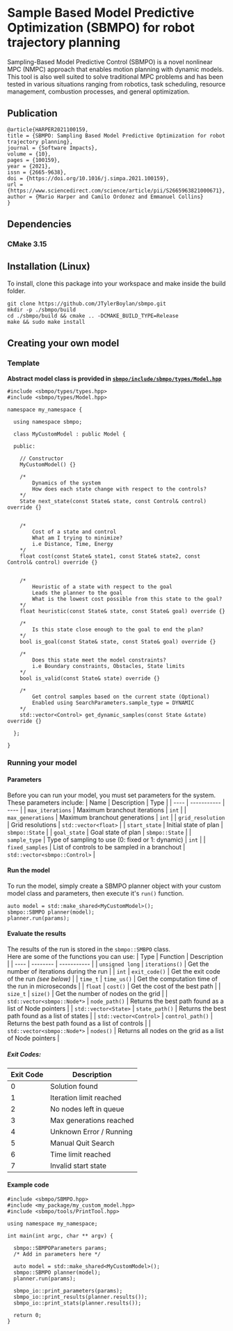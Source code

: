 # Sample Based Model Predictive Optimization (SBMPO) for robot trajectory planning

Sampling-Based Model Predictive Control (SBMPO) is a novel nonlinear MPC (NMPC) approach that enables
motion planning with dynamic models. This tool is also well suited to solve traditional MPC problems and has
been tested in various situations ranging from robotics, task scheduling, resource management, combustion
processes, and general optimization.

## Publication

```
@article{HARPER2021100159,
title = {SBMPO: Sampling Based Model Predictive Optimization for robot trajectory planning},
journal = {Software Impacts},
volume = {10},
pages = {100159},
year = {2021},
issn = {2665-9638},
doi = {https://doi.org/10.1016/j.simpa.2021.100159},
url = {https://www.sciencedirect.com/science/article/pii/S2665963821000671},
author = {Mario Harper and Camilo Ordonez and Emmanuel Collins}
}
```

## Dependencies
### CMake 3.15

## Installation (Linux)
To install, clone this package into your workspace and make inside the build folder.

```
git clone https://github.com/JTylerBoylan/sbmpo.git
mkdir -p ./sbmpo/build
cd ./sbmpo/build && cmake .. -DCMAKE_BUILD_TYPE=Release
make && sudo make install
```

## Creating your own model
### Template
**Abstract model class is provided in [`sbmpo/include/sbmpo/types/Model.hpp`](https://github.com/JTylerBoylan/sbmpo/blob/main/sbmpo/include/sbmpo/types/Model.hpp)**
```
#include <sbmpo/types/types.hpp>
#include <sbmpo/types/Model.hpp>

namespace my_namespace {

  using namespace sbmpo;

  class MyCustomModel : public Model {

  public:
 
    // Constructor
    MyCustomModel() {}
    
    /*
        Dynamics of the system
        How does each state change with respect to the controls?
    */
    State next_state(const State& state, const Control& control) override {}


    /*
        Cost of a state and control
        What am I trying to minimize?
        i.e Distance, Time, Energy
    */
    float cost(const State& state1, const State& state2, const Control& control) override {}


    /*
        Heuristic of a state with respect to the goal
        Leads the planner to the goal
        What is the lowest cost possible from this state to the goal?
    */
    float heuristic(const State& state, const State& goal) override {}

    /*
        Is this state close enough to the goal to end the plan?
    */
    bool is_goal(const State& state, const State& goal) override {}

    /*
        Does this state meet the model constraints?
        i.e Boundary constraints, Obstacles, State limits
    */
    bool is_valid(const State& state) override {}

    /*
        Get control samples based on the current state (Optional)
        Enabled using SearchParameters.sample_type = DYNAMIC
    */
    std::vector<Control> get_dynamic_samples(const State &state) override {}
  
  };

}
```
### Running your model
#### Parameters
Before you can run your model, you must set parameters for the system.  
These parameters include:
| Name | Description | Type |
| ---- | ----------- | ---- |
| `max_iterations` | Maximum branchout iterations | `int` |
| `max_generations` | Maximum branchout generations | `int` |
| `grid_resolution` | Grid resolutions | `std::vector<float>` |
| `start_state` | Initial state of plan | `sbmpo::State` |
| `goal_state` | Goal state of plan | `sbmpo::State` |
| `sample_type` | Type of sampling to use (0: fixed or 1: dynamic) | `int` |
| `fixed_samples` | List of controls to be sampled in a branchout | `std::vector<sbmpo::Control>` |

#### Run the model
To run the model, simply create a SBMPO planner object with your custom model class and parameters, then execute it's `run()` function.
```
auto model = std::make_shared<MyCustomModel>();
sbmpo::SBMPO planner(model);
planner.run(params);
```

#### Evaluate the results
The results of the run is stored in the `sbmpo::SMBPO` class.  
Here are some of the functions you can use:
| Type | Function | Description |
| ---- | -------- | ----------- |
| `unsigned long` | `iterations()` | Get the number of iterations during the run |
| `int` | `exit_code()` | Get the exit code of the run *(see below)* |
| `time_t` | `time_us()` | Get the computation time of the run in microseconds |
| `float` | `cost()` | Get the cost of the best path |
| `size_t` | `size()` | Get the number of nodes on the grid |
| `std::vector<sbmpo::Node*>` | `node_path()` | Returns the best path found as a list of Node pointers |
| `std::vector<State>` | `state_path()` | Returns the best path found as a list of states |
| `std::vector<Control>` | `control_path()` | Returns the best path found as a list of controls |
| `std::vector<sbmpo::Node*>` | `nodes()` | Returns all nodes on the grid as a list of Node pointers |

##### Exit Codes:
| Exit Code | Description |
| --------- | ----------- |
|     0     | Solution found |
|     1     | Iteration limit reached |
|     2     | No nodes left in queue |
|     3     | Max generations reached |
|     4     | Unknown Error / Running |
|     5     | Manual Quit Search |
|     6     | Time limit reached |
|     7     | Invalid start state |

#### Example code

```
#include <sbmpo/SBMPO.hpp>
#include <my_package/my_custom_model.hpp>
#include <sbmpo/tools/PrintTool.hpp>

using namespace my_namespace;

int main(int argc, char ** argv) {

  sbmpo::SBMPOParameters params;
  /* Add in parameters here */
  
  auto model = std::make_shared<MyCustomModel>();
  sbmpo::SBMPO planner(model);
  planner.run(params);
  
  sbmpo_io::print_parameters(params);
  sbmpo_io::print_results(planner.results());
  sbmpo_io::print_stats(planner.results());

  return 0;
}
```


